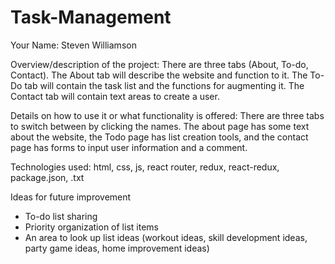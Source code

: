 # Task-Management
Your Name:
  Steven Williamson
  
Overview/description of the project:
  There are three tabs (About, To-do, Contact). The About tab will describe the website and function to it. 
The To-Do tab will contain the task list and the functions for augmenting it. The Contact tab will contain 
text areas to create a user.

Details on how to use it or what functionality is offered:
    There are three tabs to switch between by clicking the names. The about page has some text about the website, the Todo page has list creation tools, and the contact page has forms to input user information and a comment.

Technologies used:
  html, css, js, react router, redux, react-redux, package.json, .txt


Ideas for future improvement
  - To-do list sharing
  - Priority organization of list items
  - An area to look up list ideas (workout ideas, skill development ideas, party game ideas, home improvement ideas)
